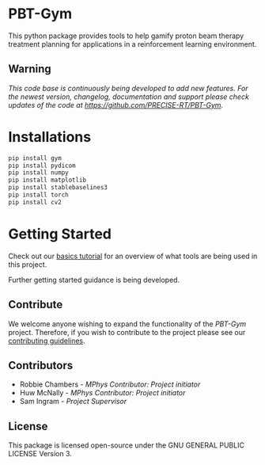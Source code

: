 # PBT-Gym
This python package provides tools to help gamify proton beam therapy treatment planning for applications in a reinforcement learning environment.

## Warning
*This code base is continuously being developed to add new features. For the newest version, changelog, documentation and support please check updates of the code at https://github.com/PRECISE-RT/PBT-Gym.*

# Installations
```bash
pip install gym
pip install pydicom
pip install numpy
pip install matplotlib
pip install stablebaselines3
pip install torch
pip install cv2
```

# Getting Started
Check out our [basics tutorial](https://github.com/PRECISE-RT/PBT-Gym/blob/main/basicsTutorial.ipynb) for an overview of what tools are being used in this project.

Further getting started guidance is being developed.

## Contribute
We welcome anyone wishing to expand the functionality of the *PBT-Gym* project. Therefore, if you wish to contribute to the project please see our [contributing guidelines](https://github.com/PRECISE-RT/PBT-Gym/blob/main/CONTRIBUTING.md).

## Contributors
- Robbie Chambers - *MPhys Contributor: Project initiator*
- Huw McNally - *MPhys Contributor: Project initiator*
- Sam Ingram - *Project Supervisor*

## License
This package is licensed open-source under the GNU GENERAL PUBLIC LICENSE Version 3.
